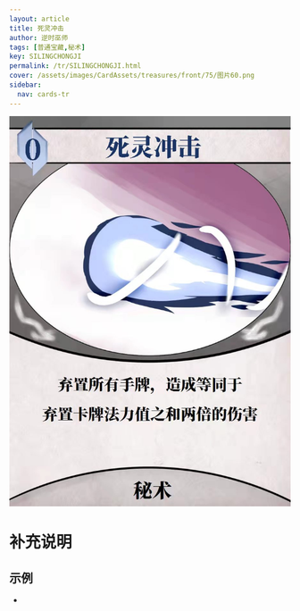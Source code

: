 ```yaml
---
layout: article
title: 死灵冲击
author: 逆时巫师
tags: [普通宝藏,秘术]
key: SILINGCHONGJI
permalink: /tr/SILINGCHONGJI.html
cover: /assets/images/CardAssets/treasures/front/75/图片60.png
sidebar:
  nav: cards-tr
---
```

![](/assets/images/CardAssets/treasures/front/75/图片60.png)

# 补充说明



## 示例
* 